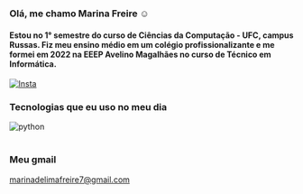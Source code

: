 ### Olá, me chamo Marina Freire ☺️
#### Estou no  1° semestre do curso de Ciências da Computação - UFC, campus Russas. Fiz meu ensino médio em um colégio profissionalizante e me formei em 2022 na EEEP Avelino Magalhães no curso de Técnico em Informática. 
[![Insta](https://img.shields.io/badge/Instagram-E4405F?style=for-the-badge&logo=instagram&logoColor=white)](https://instagram.com/vlwmarina?igshid=OGQ5ZDc2ODk2ZA==)

### Tecnologias que eu uso no meu dia
<div style="display: inline_block"> <img align="center" alt="python" src="https://img.shields.io/badge/Python-14354C?style=for-the-badge&logo=python&logoColor=white" />
<div><br/>

### Meu gmail 
marinadelimafreire7@gmail.com

